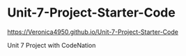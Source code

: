 # Unit-7-Project-Starter-Code
https://Veronica4950.github.io/Unit-7-Project-Starter-Code

Unit 7 Project with CodeNation 
